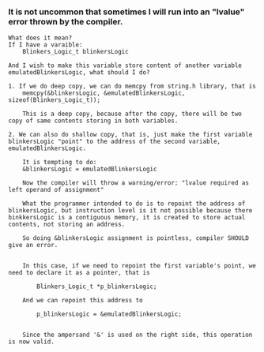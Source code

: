 ### It is not uncommon that sometimes I will run into an "lvalue" error thrown by the compiler.

	What does it mean?
	If I have a varaible:
		Blinkers_Logic_t blinkersLogic 

	And I wish to make this variable store content of another variable emulatedBlinkersLogic, what should I do?

	1. If we do deep copy, we can do memcpy from string.h library, that is
		memcpy(&blinkersLogic, &emulatedBlinkersLogic, sizeof(Blinkers_Logic_t));

		This is a deep copy, because after the copy, there will be two copy of same contents storing in both variables.

	2. We can also do shallow copy, that is, just make the first variable blinkersLogic "point" to the address of the second variable, emulatedBlinkersLogic.

		It is tempting to do:
		&blinkersLogic = emulatedBlinkersLogic 

		Now the compiler will throw a warning/error: "lvalue required as left operand of assignment"

		What the programmer intended to do is to repoint the address of blinkersLogic, but instruction level is it not possible because there binkkersLogic is a contiguous memory, it is created to store actual contents, not storing an address.

		So doing &blinkersLogic assignment is pointless, compiler SHOULD give an error.


		In this case, if we need to repoint the first variable's point, we need to declare it as a pointer, that is

			Blinkers_Logic_t *p_blinkersLogic;

		And we can repoint this address to

			p_blinkersLogic = &emulatedBlinkersLogic;


		Since the ampersand '&' is used on the right side, this operation is now valid.


